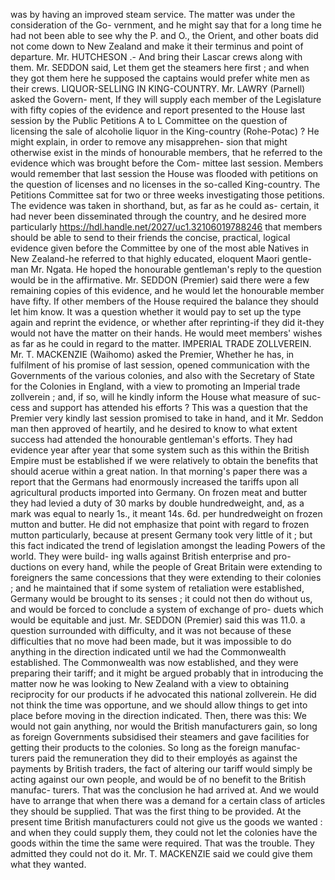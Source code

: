 was by having an improved steam service. The matter was under the consideration of the Go- vernment, and he might say that for a long time he had not been able to see why the P. and O., the Orient, and other boats did not come down to New Zealand and make it their terminus and point of departure. Mr. HUTCHESON .- And bring their Lascar crews along with them. Mr. SEDDON said, Let them get the steamers here first ; and when they got them here he supposed the captains would prefer white men as their crews. LIQUOR-SELLING IN KING-COUNTRY. Mr. LAWRY (Parnell) asked the Govern- ment, If they will supply each member of the Legislature with fifty copies of the evidence and report presented to the House last session by the Public Petitions A to L Committee on the question of licensing the sale of alcoholie liquor in the King-country (Rohe-Potac) ? He might explain, in order to remove any misapprehen- sion that might otherwise exist in the minds of honourable members, that he referred to the evidence which was brought before the Com- mittee last session. Members would remember that last session the House was flooded with petitions on the question of licenses and no licenses in the so-called King-country. The Petitions Committee sat for two or three weeks investigating those petitions. The evidence was taken in shorthand, but, as far as he could as- certain, it had never been disseminated through the country, and he desired more particularly https://hdl.handle.net/2027/uc1.32106019788246 that members should be able to send to their friends the concise, practical, logical evidence given before the Committee by one of the most able Natives in New Zealand-he referred to that highly educated, eloquent Maori gentle- man Mr. Ngata. He hoped the honourable gentleman's reply to the question would be in the affirmative. Mr. SEDDON (Premier) said there were a few remaining copies of this evidence, and he would let the honourable member have fifty. If other members of the House required the balance they should let him know. It was a question whether it would pay to set up the type again and reprint the evidence, or whether after reprinting-if they did it-they would not have the matter on their hands. He would meet members' wishes as far as he could in regard to the matter. IMPERIAL TRADE ZOLLVEREIN. Mr. T. MACKENZIE (Waihomo) asked the Premier, Whether he has, in fulfilment of his promise of last session, opened communication with the Governments of the various colonies, and also with the Secretary of State for the Colonies in England, with a view to promoting an Imperial trade zollverein ; and, if so, will he kindly inform the House what measure of suc- cess and support has attended his efforts ? This was a question that the Premier very kindly last session promised to take in hand, and it Mr. Seddon man then approved of heartily, and he desired to know to what extent success had attended the honourable gentleman's efforts. They had evidence year after year that some system such as this within the British Empire must be established if we were relatively to obtain the benefits that should acerue within a great nation. In that morning's paper there was a report that the Germans had enormously increased the tariffs upon all agricultural products imported into Germany. On frozen meat and butter they had levied a duty of 30 marks by double hundredweight, and, as a mark was equal to nearly 1s., it meant 14s. 6d. per hundredweight on frozen mutton and butter. He did not emphasize that point with regard to <!-- PageHeader="\-" --> frozen mutton particularly, because at present Germany took very little of it ; but this fact indicated the trend of legislation amongst the leading Powers of the world. They were build- ing walls against British enterprise and pro- ductions on every hand, while the people of Great Britain were extending to foreigners the same concessions that they were extending to their colonies ; and he maintained that if some system of retaliation were established, Germany would be brought to its senses ; it could not then do without us, and would be forced to conclude a system of exchange of pro- duets which would be equitable and just. Mr. SEDDON (Premier) said this was 11.0. a question surrounded with difficulty, and it was not because of these difficulties that no move had been made, but it was impossible to do anything in the direction indicated until we had the Commonwealth established. The Commonwealth was now established, and they were preparing their tariff; and it might be argued probably that in introducing the matter now he was looking to New Zealand with a view to obtaining reciprocity for our products if he advocated this national zollverein. He did not think the time was opportune, and we should allow things to get into place before moving in the direction indicated. Then, there was this: We would not gain anything, nor would the British manufacturers gain, so long as foreign Governments subsidised their steamers and gave facilities for getting their products to the colonies. So long as the foreign manufac- turers paid the remuneration they did to their employés as against the payments by British traders, the fact of altering our tariff would simply be acting against our own people, and would be of no benefit to the British manufac- turers. That was the conclusion he had arrived at. And we would have to arrange that when there was a demand for a certain class of articles they should be supplied. That was the first thing to be provided. At the present time British manufacturers could not give us the goods we wanted : and when they could supply them, they could not let the colonies have the goods within the time the same were required. That was the trouble. They admitted they could not do it. Mr. T. MACKENZIE said we could give them what they wanted. 